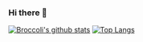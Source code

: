 ### Hi there 👋

[![Broccoli's github stats](https://github-readme-stats.vercel.app/api?username=NJUBroccoli)](https://github.com/anuraghazra/github-readme-stats)
[![Top Langs](https://github-readme-stats.vercel.app/api/top-langs/?username=NJUBroccoli)](https://github.com/anuraghazra/github-readme-stats)

<!--
**NJUBroccoli/NJUBroccoli** is a ✨ _special_ ✨ repository because its `README.md` (this file) appears on your GitHub profile.

Here are some ideas to get you started:

- 🔭 I’m currently working on ...
- 🌱 I’m currently learning ...
- 👯 I’m looking to collaborate on ...
- 🤔 I’m looking for help with ...
- 💬 Ask me about ...
- 📫 How to reach me: ...
- 😄 Pronouns: ...
- ⚡ Fun fact: ...
-->
